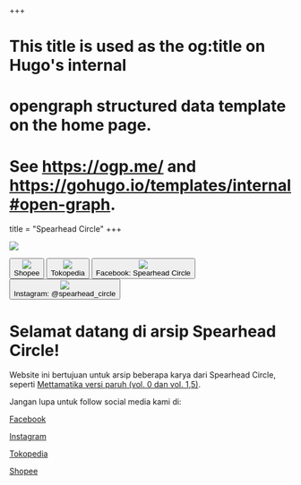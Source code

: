 +++
# This title is used as the og:title on Hugo's internal
# opengraph structured data template on the home page.
# See https://ogp.me/ and https://gohugo.io/templates/internal#open-graph.
title = "Spearhead Circle"
+++

![](images/banner.jpg)

<a href="https://shopee.co.id/shop/449539190"><button><div class="thumbnail">![](images/spearhead.png)</div>Shopee</button></a>
<a href="https://www.tokopedia.com/spearheadcircle"><button><div class="thumbnail">![](images/spearhead.png)</div>Tokopedia</button></a>
<a href="https://www.facebook.com/profile.php?id=100089620167900"><button><div class="thumbnail">![](images/spearhead.png)</div>Facebook: Spearhead Circle</button></a>
<a href="https://www.instagram.com/spearhead_circle"><button><div class="thumbnail">![](images/spearhead.png)</div>Instagram: @spearhead_circle</button></a>

# Selamat datang di arsip Spearhead Circle!

Website ini bertujuan untuk arsip beberapa karya dari Spearhead Circle, seperti [Mettamatika versi paruh (vol. 0 dan vol. 1,5)](blog).

Jangan lupa untuk follow social media kami di:

[Facebook](https://www.facebook.com/profile.php?id=100089620167900)

[Instagram](https://www.instagram.com/spearhead_circle)

[Tokopedia](https://www.tokopedia.com/spearheadcircle)

[Shopee](https://shopee.co.id/shop/449539190)